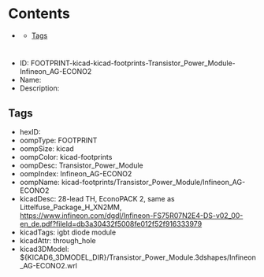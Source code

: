 



Contents
========

* [](#)
	* [Tags](#tags)

# 

- ID: FOOTPRINT-kicad-kicad-footprints-Transistor_Power_Module-Infineon_AG-ECONO2
- Name: 
- Description: 

## Tags

- hexID: 
- oompType: FOOTPRINT
- oompSize: kicad
- oompColor: kicad-footprints
- oompDesc: Transistor_Power_Module
- oompIndex: Infineon_AG-ECONO2
- oompName: kicad-footprints/Transistor_Power_Module/Infineon_AG-ECONO2
- kicadDesc: 28-lead TH, EconoPACK 2, same as Littelfuse_Package_H_XN2MM, https://www.infineon.com/dgdl/Infineon-FS75R07N2E4-DS-v02_00-en_de.pdf?fileId=db3a30432f5008fe012f52f916333979
- kicadTags: igbt diode module
- kicadAttr: through_hole
- kicad3DModel: ${KICAD6_3DMODEL_DIR}/Transistor_Power_Module.3dshapes/Infineon_AG-ECONO2.wrl
